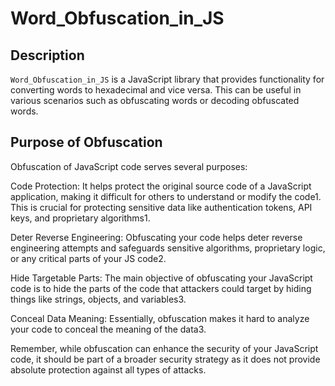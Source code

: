# Word_Obfuscation_in_JS

## Description
`Word_Obfuscation_in_JS` is a JavaScript library that provides functionality for converting words to hexadecimal and vice versa. This can be useful in various scenarios such as obfuscating words or decoding obfuscated words.

## Purpose of Obfuscation
Obfuscation of JavaScript code serves several purposes:

Code Protection: It helps protect the original source code of a JavaScript application, making it difficult for others to understand or modify the code1. This is crucial for protecting sensitive data like authentication tokens, API keys, and proprietary algorithms1.

Deter Reverse Engineering: Obfuscating your code helps deter reverse engineering attempts and safeguards sensitive algorithms, proprietary logic, or any critical parts of your JS code2.

Hide Targetable Parts: The main objective of obfuscating your JavaScript code is to hide the parts of the code that attackers could target by hiding things like strings, objects, and variables3.

Conceal Data Meaning: Essentially, obfuscation makes it hard to analyze your code to conceal the meaning of the data3.

Remember, while obfuscation can enhance the security of your JavaScript code, it should be part of a broader security strategy as it does not provide absolute protection against all types of attacks.
